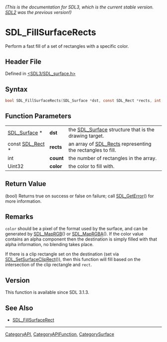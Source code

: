 ###### (This is the documentation for SDL3, which is the current stable version. [SDL2](https://wiki.libsdl.org/SDL2/) was the previous version!)
# SDL_FillSurfaceRects

Perform a fast fill of a set of rectangles with a specific color.

## Header File

Defined in [<SDL3/SDL_surface.h>](https://github.com/libsdl-org/SDL/blob/main/include/SDL3/SDL_surface.h)

## Syntax

```c
bool SDL_FillSurfaceRects(SDL_Surface *dst, const SDL_Rect *rects, int count, Uint32 color);
```

## Function Parameters

|                              |           |                                                                         |
| ---------------------------- | --------- | ----------------------------------------------------------------------- |
| [SDL_Surface](SDL_Surface) * | **dst**   | the [SDL_Surface](SDL_Surface) structure that is the drawing target.    |
| const [SDL_Rect](SDL_Rect) * | **rects** | an array of [SDL_Rects](SDL_Rects) representing the rectangles to fill. |
| int                          | **count** | the number of rectangles in the array.                                  |
| Uint32                       | **color** | the color to fill with.                                                 |

## Return Value

(bool) Returns true on success or false on failure; call
[SDL_GetError](SDL_GetError)() for more information.

## Remarks

`color` should be a pixel of the format used by the surface, and can be
generated by [SDL_MapRGB](SDL_MapRGB)() or [SDL_MapRGBA](SDL_MapRGBA)(). If
the color value contains an alpha component then the destination is simply
filled with that alpha information, no blending takes place.

If there is a clip rectangle set on the destination (set via
[SDL_SetSurfaceClipRect](SDL_SetSurfaceClipRect)()), then this function
will fill based on the intersection of the clip rectangle and `rect`.

## Version

This function is available since SDL 3.1.3.

## See Also

- [SDL_FillSurfaceRect](SDL_FillSurfaceRect)

----
[CategoryAPI](CategoryAPI), [CategoryAPIFunction](CategoryAPIFunction), [CategorySurface](CategorySurface)

